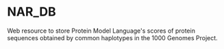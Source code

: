 # NAR_DB
Web resource to store Protein Model Language's scores of protein sequences obtained by common haplotypes in the  1000 Genomes Project.
